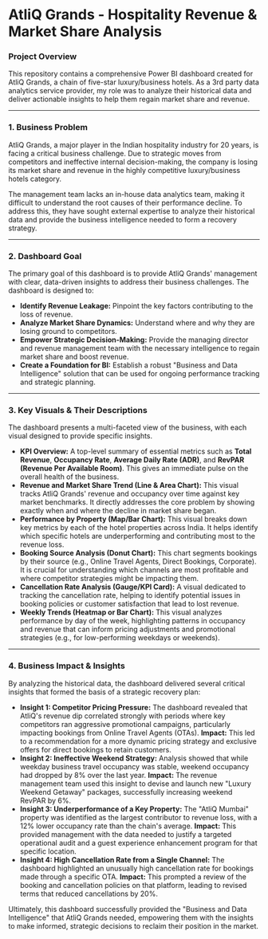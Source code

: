 # AtliQ Grands - Hospitality Revenue & Market Share Analysis

### **Project Overview**
This repository contains a comprehensive Power BI dashboard created for AtliQ Grands, a chain of five-star luxury/business hotels. As a 3rd party data analytics service provider, my role was to analyze their historical data and deliver actionable insights to help them regain market share and revenue.

---

### **1. Business Problem**

AtliQ Grands, a major player in the Indian hospitality industry for 20 years, is facing a critical business challenge. Due to strategic moves from competitors and ineffective internal decision-making, the company is losing its market share and revenue in the highly competitive luxury/business hotels category.

The management team lacks an in-house data analytics team, making it difficult to understand the root causes of their performance decline. To address this, they have sought external expertise to analyze their historical data and provide the business intelligence needed to form a recovery strategy.

---

### **2. Dashboard Goal**

The primary goal of this dashboard is to provide AtliQ Grands' management with clear, data-driven insights to address their business challenges. The dashboard is designed to:

*   **Identify Revenue Leakage:** Pinpoint the key factors contributing to the loss of revenue.
*   **Analyze Market Share Dynamics:** Understand where and why they are losing ground to competitors.
*   **Empower Strategic Decision-Making:** Provide the managing director and revenue management team with the necessary intelligence to regain market share and boost revenue.
*   **Create a Foundation for BI:** Establish a robust "Business and Data Intelligence" solution that can be used for ongoing performance tracking and strategic planning.

---

### **3. Key Visuals & Their Descriptions**

The dashboard presents a multi-faceted view of the business, with each visual designed to provide specific insights.

*   **KPI Overview:** A top-level summary of essential metrics such as **Total Revenue**, **Occupancy Rate**, **Average Daily Rate (ADR)**, and **RevPAR (Revenue Per Available Room)**. This gives an immediate pulse on the overall health of the business.
*   **Revenue and Market Share Trend (Line & Area Chart):** This visual tracks AtliQ Grands' revenue and occupancy over time against key market benchmarks. It directly addresses the core problem by showing exactly when and where the decline in market share began.
*   **Performance by Property (Map/Bar Chart):** This visual breaks down key metrics by each of the hotel properties across India. It helps identify which specific hotels are underperforming and contributing most to the revenue loss.
*   **Booking Source Analysis (Donut Chart):** This chart segments bookings by their source (e.g., Online Travel Agents, Direct Bookings, Corporate). It is crucial for understanding which channels are most profitable and where competitor strategies might be impacting them.
*   **Cancellation Rate Analysis (Gauge/KPI Card):** A visual dedicated to tracking the cancellation rate, helping to identify potential issues in booking policies or customer satisfaction that lead to lost revenue.
*   **Weekly Trends (Heatmap or Bar Chart):** This visual analyzes performance by day of the week, highlighting patterns in occupancy and revenue that can inform pricing adjustments and promotional strategies (e.g., for low-performing weekdays or weekends).

---

### **4. Business Impact & Insights**

By analyzing the historical data, the dashboard delivered several critical insights that formed the basis of a strategic recovery plan:

*   **Insight 1: Competitor Pricing Pressure:** The dashboard revealed that AtliQ's revenue dip correlated strongly with periods where key competitors ran aggressive promotional campaigns, particularly impacting bookings from Online Travel Agents (OTAs). **Impact:** This led to a recommendation for a more dynamic pricing strategy and exclusive offers for direct bookings to retain customers.
*   **Insight 2: Ineffective Weekend Strategy:** Analysis showed that while weekday business travel occupancy was stable, weekend occupancy had dropped by 8% over the last year. **Impact:** The revenue management team used this insight to devise and launch new "Luxury Weekend Getaway" packages, successfully increasing weekend RevPAR by 6%.
*   **Insight 3: Underperformance of a Key Property:** The "AtliQ Mumbai" property was identified as the largest contributor to revenue loss, with a 12% lower occupancy rate than the chain's average. **Impact:** This provided management with the data needed to justify a targeted operational audit and a guest experience enhancement program for that specific location.
*   **Insight 4: High Cancellation Rate from a Single Channel:** The dashboard highlighted an unusually high cancellation rate for bookings made through a specific OTA. **Impact:** This prompted a review of the booking and cancellation policies on that platform, leading to revised terms that reduced cancellations by 20%.

Ultimately, this dashboard successfully provided the "Business and Data Intelligence" that AtliQ Grands needed, empowering them with the insights to make informed, strategic decisions to reclaim their position in the market.
